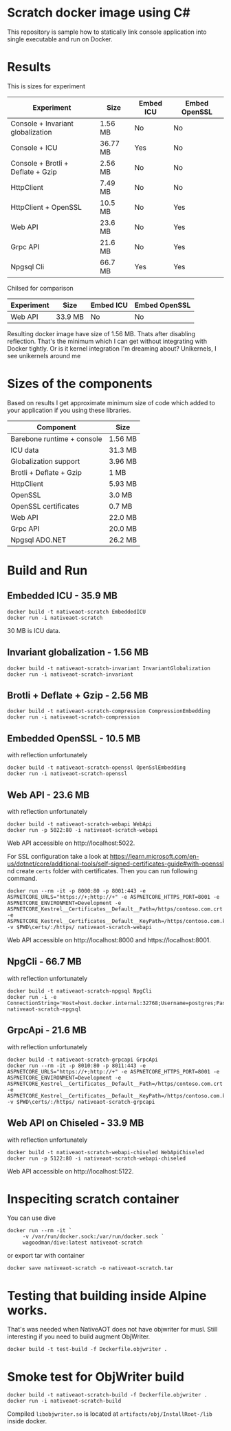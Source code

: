 Scratch docker image using C#
=============================

This repository is sample how to statically link console application into single executable and run on Docker.

# Results

This is sizes for experiment

| Experiment | Size | Embed ICU | Embed OpenSSL | 
| ------------ | ----- | --- | ---------- |
| Console + Invariant globalization | 1.56 MB | No | No |
| Console + ICU | 36.77 MB | Yes | No |
| Console + Brotli + Deflate + Gzip | 2.56 MB  | No | No |
| HttpClient | 7.49 MB | No | No |
| HttpClient + OpenSSL | 10.5 MB | No | Yes |
| Web API | 23.6 MB | No | Yes |
| Grpc API | 21.6 MB | No | Yes |
| Npgsql Cli | 66.7 MB | Yes | Yes |

Chilsed for comparison

| Experiment | Size | Embed ICU | Embed OpenSSL | 
| ------------ | ----- | --- | ---------- |
| Web API | 33.9 MB | No | No |

Resulting docker image have size of 1.56 MB. Thats after disabling reflection. That's the minimum which I can get without integrating with Docker tightly. Or is it kernel integration I'm dreaming about? Unikernels, I see unikernels around me

# Sizes of the components

Based on results I get approximate minimum size of code which added to your application if you using these libraries.

| Component | Size |  
| ------------ | ----- |
| Barebone runtime + console | 1.56 MB |
| ICU data | 31.3 MB |
| Globalization support | 3.96 MB | No | No |
| Brotli + Deflate + Gzip | 1 MB  |
| HttpClient | 5.93 MB | No | Yes |
| OpenSSL | 3.0 MB | No | Yes |
| OpenSSL certificates | 0.7 MB | No | Yes |
| Web API | 22.0 MB | No | Yes |
| Grpc API | 20.0 MB | No | Yes |
| Npgsql ADO.NET | 26.2 MB | Yes | Yes |

# Build and Run

## Embedded ICU - 35.9 MB
```shell
docker build -t nativeaot-scratch EmbeddedICU 
docker run -i nativeaot-scratch
```

30 MB is ICU data.

## Invariant globalization - 1.56 MB
```shell
docker build -t nativeaot-scratch-invariant InvariantGlobalization
docker run -i nativeaot-scratch-invariant
```

## Brotli + Deflate + Gzip - 2.56 MB
```shell
docker build -t nativeaot-scratch-compression CompressionEmbedding
docker run -i nativeaot-scratch-compression
```

## Embedded OpenSSL - 10.5 MB
with reflection unfortunately
```shell
docker build -t nativeaot-scratch-openssl OpenSslEmbedding
docker run -i nativeaot-scratch-openssl
```

## Web API - 23.6 MB
with reflection unfortunately
```shell
docker build -t nativeaot-scratch-webapi WebApi
docker run -p 5022:80 -i nativeaot-scratch-webapi
```

Web API accessible on http://localhost:5022.

For SSL configuration take a look at https://learn.microsoft.com/en-us/dotnet/core/additional-tools/self-signed-certificates-guide#with-openssl nd create `certs` folder with certificates. Then you can run following command.

```
docker run --rm -it -p 8000:80 -p 8001:443 -e ASPNETCORE_URLS="https://+;http://+" -e ASPNETCORE_HTTPS_PORT=8001 -e ASPNETCORE_ENVIRONMENT=Development -e ASPNETCORE_Kestrel__Certificates__Default__Path=/https/contoso.com.crt -e ASPNETCORE_Kestrel__Certificates__Default__KeyPath=/https/contoso.com.key -v $PWD\certs/:/https/ nativeaot-scratch-webapi
```

Web API accessible on http://localhost:8000 and https://localhost:8001. 

## NpgCli - 66.7 MB
with reflection unfortunately
```shell
docker build -t nativeaot-scratch-npgsql NpgCli
docker run -i -e ConnectionString='Host=host.docker.internal:32768;Username=postgres;Password=postgrespw' nativeaot-scratch-npgsql
```

## GrpcApi - 21.6 MB
with reflection unfortunately
```shell
docker build -t nativeaot-scratch-grpcapi GrpcApi
docker run --rm -it -p 8010:80 -p 8011:443 -e ASPNETCORE_URLS="https://+;http://+" -e ASPNETCORE_HTTPS_PORT=8001 -e ASPNETCORE_ENVIRONMENT=Development -e ASPNETCORE_Kestrel__Certificates__Default__Path=/https/contoso.com.crt -e ASPNETCORE_Kestrel__Certificates__Default__KeyPath=/https/contoso.com.key -v $PWD\certs/:/https/ nativeaot-scratch-grpcapi
```

## Web API on Chiseled - 33.9 MB
with reflection unfortunately
```shell
docker build -t nativeaot-scratch-webapi-chiseled WebApiChiseled
docker run -p 5122:80 -i nativeaot-scratch-webapi-chiseled
```

Web API accessible on http://localhost:5122.

# Inspeciting scratch container

You can use dive
```shell
docker run --rm -it `
     -v /var/run/docker.sock:/var/run/docker.sock `
     wagoodman/dive:latest nativeaot-scratch
```

or export tar with container

```
docker save nativeaot-scratch -o nativeaot-scratch.tar
```

# Testing that building inside Alpine works.

That's was needed when NativeAOT does not have objwriter for musl. Still interesting if you need to build augment ObjWriter.
```
docker build -t test-build -f Dockerfile.objwriter .
```

# Smoke test for ObjWriter build

```
docker build -t nativeaot-scratch-build -f Dockerfile.objwriter .
docker run -i nativeaot-scratch-build
```

Compiled `libobjwriter.so` is located at `artifacts/obj/InstallRoot-/lib` inside docker.